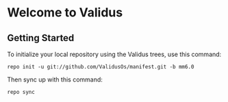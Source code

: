Welcome to Validus
===================


Getting Started
---------------

To initialize your local repository using the Validus trees, use this command:


	repo init -u git://github.com/ValidusOs/manifest.git -b mm6.0


Then sync up with this command:

	repo sync


